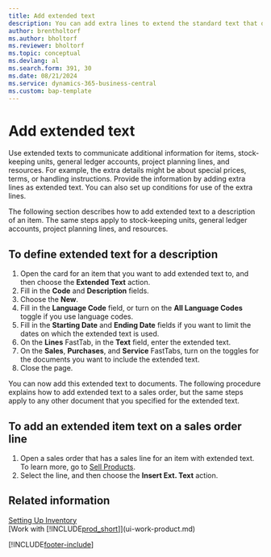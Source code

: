 ```yaml
---
title: Add extended text
description: You can add extra lines to extend the standard text that describes an item, a G/L account, and other data.
author: brentholtorf
ms.author: bholtorf
ms.reviewer: bholtorf
ms.topic: conceptual
ms.devlang: al
ms.search.form: 391, 30
ms.date: 08/21/2024
ms.service: dynamics-365-business-central
ms.custom: bap-template
---
```

# Add extended text

Use extended texts to communicate additional information for items, stock-keeping units, general ledger accounts, project planning lines, and resources. For example, the extra details might be about special prices, terms, or handling instructions. Provide the information by adding extra lines as extended text. You can also set up conditions for use of the extra lines.  

The following section describes how to add extended text to a description of an item. The same steps apply to stock-keeping units, general ledger accounts, project planning lines, and resources.  

## To define extended text for a description

1. Open the card for an item that you want to add extended text to, and then choose the **Extended Text** action.
2. Fill in the **Code** and **Description** fields.
3. Choose the **New**.
4. Fill in the **Language Code** field, or turn on the **All Language Codes** toggle if you use language codes.
5. Fill in the **Starting Date** and **Ending Date** fields if you want to limit the dates on which the extended text is used.
6. On the **Lines** FastTab, in the **Text** field, enter the extended text.
7. On the **Sales**, **Purchases**, and **Service** FastTabs, turn on the toggles for the documents you want to include the extended text.
8. Close the page.

You can now add this extended text to documents. The following procedure explains how to add extended text to a sales order, but the same steps apply to any other document that you specified for the extended text.  

## To add an extended item text on a sales order line

1. Open a sales order that has a sales line for an item with extended text. To learn more, go to [Sell Products](sales-how-sell-products.md).
2. Select the line, and then choose the **Insert Ext. Text** action.

## Related information

[Setting Up Inventory](inventory-setup-inventory.md)  
[Work with [!INCLUDE[prod_short](includes/prod_short.md)]](ui-work-product.md)


[!INCLUDE[footer-include](includes/footer-banner.md)]